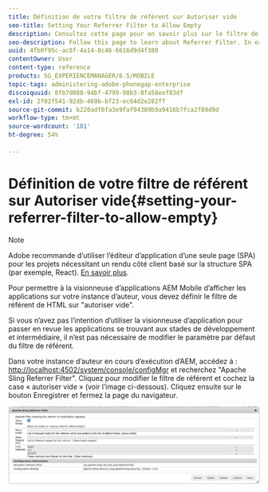 ```yaml
---
title: Définition de votre filtre de référent sur Autoriser vide
seo-title: Setting Your Referrer Filter to Allow Empty
description: Consultez cette page pour en savoir plus sur le filtre de référent. Pour permettre à la visionneuse d’applications AEM Mobile d’afficher les applications sur votre instance d’auteur, vous devez définir le filtre de référent de HTML sur "autoriser vide".
seo-description: Follow this page to learn about Referrer Filter. In order to allow the AEM Mobile Application Viewer to view apps on your Author instance, you'll need to set your HTML referrer filter to 'allow empty'.
uuid: 4fb0f95c-ac8f-4a14-8c46-6616d9d4f380
contentOwner: User
content-type: reference
products: SG_EXPERIENCEMANAGER/6.5/MOBILE
topic-tags: administering-adobe-phonegap-enterprise
discoiquuid: 8fb7d088-94bf-4799-98b3-8fa58eef83df
exl-id: 2f02f541-92db-469b-bf23-ec64d2e282ff
source-git-commit: b220adf6fa3e9faf94389b9a9416b7fca2f89d9d
workflow-type: tm+mt
source-wordcount: '181'
ht-degree: 54%

---
```


# Définition de votre filtre de référent sur Autoriser vide{#setting-your-referrer-filter-to-allow-empty}

>[!NOTE]
>
>Adobe recommande d’utiliser l’éditeur d’application d’une seule page (SPA) pour les projets nécessitant un rendu côté client basé sur la structure SPA (par exemple, React). [En savoir plus](/help/sites-developing/spa-overview.md).

Pour permettre à la visionneuse d’applications AEM Mobile d’afficher les applications sur votre instance d’auteur, vous devez définir le filtre de référent de HTML sur &quot;autoriser vide&quot;.

Si vous n’avez pas l’intention d’utiliser la visionneuse d’application pour passer en revue les applications se trouvant aux stades de développement et intermédiaire, il n’est pas nécessaire de modifier le paramètre par défaut du filtre de référent.

Dans votre instance d’auteur en cours d’exécution d’AEM, accédez à : [http://localhost:4502/system/console/configMgr](http://localhost:4502/system/console/configMgr) et recherchez &quot;Apache Sling Referrer Filter&quot;. Cliquez pour modifier le filtre de référent et cochez la case « autoriser vide » (voir l’image ci-dessous). Cliquez ensuite sur le bouton Enregistrer et fermez la page du navigateur.

![Paramètres du filtre de référent](assets/chlimage_1-106.png)
